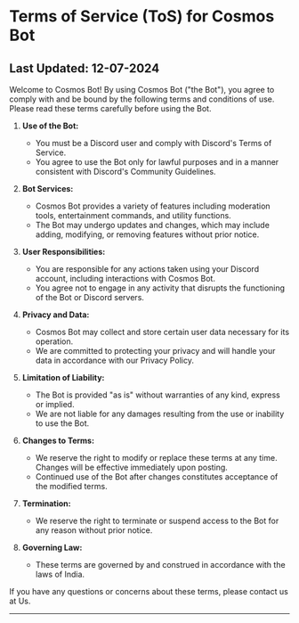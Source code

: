 # Terms of Service (ToS) for Cosmos Bot

## Last Updated: 12-07-2024

Welcome to Cosmos Bot! By using Cosmos Bot ("the Bot"), you agree to comply with and be bound by the following terms and conditions of use. Please read these terms carefully before using the Bot.

1. **Use of the Bot:**
   - You must be a Discord user and comply with Discord's Terms of Service.
   - You agree to use the Bot only for lawful purposes and in a manner consistent with Discord's Community Guidelines.

2. **Bot Services:**
   - Cosmos Bot provides a variety of features including moderation tools, entertainment commands, and utility functions.
   - The Bot may undergo updates and changes, which may include adding, modifying, or removing features without prior notice.

3. **User Responsibilities:**
   - You are responsible for any actions taken using your Discord account, including interactions with Cosmos Bot.
   - You agree not to engage in any activity that disrupts the functioning of the Bot or Discord servers.

4. **Privacy and Data:**
   - Cosmos Bot may collect and store certain user data necessary for its operation.
   - We are committed to protecting your privacy and will handle your data in accordance with our Privacy Policy.

5. **Limitation of Liability:**
   - The Bot is provided "as is" without warranties of any kind, express or implied.
   - We are not liable for any damages resulting from the use or inability to use the Bot.

6. **Changes to Terms:**
   - We reserve the right to modify or replace these terms at any time. Changes will be effective immediately upon posting.
   - Continued use of the Bot after changes constitutes acceptance of the modified terms.

7. **Termination:**
   - We reserve the right to terminate or suspend access to the Bot for any reason without prior notice.

8. **Governing Law:**
   - These terms are governed by and construed in accordance with the laws of India.

If you have any questions or concerns about these terms, please contact us at Us.

---
